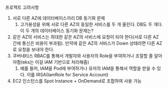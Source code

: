 프로젝트 고려사항
1. 서로 다른 AZ에 데이터베이스끼리 DB 동기화 문제
	1. 고가용성을 위해 서로 다른 AZ의 동일한 서비스를 두 개 올린다. DB도 두 개다. 이 두 개의 데이터베이스 동기화 문제는?
2. 같은 AZ의 서비스는 최대한 같은 AZ의 서비스에 요청이 되야 한다(서로 다른 AZ 간에 통신은 비용이 부과됨). 만약에 같은 AZ의 서비스가 Down 상태라면 다른 AZ로 요청을 보내야 한다.
3. 쿠버네티스 RBAC를 통해서 개발자와 사용자의 Role을 부여하거나 조절할 줄 알아야함(eks는 이걸 IAM 기반으로 처리해줌)
	1. 예를 들어, IAM을 Pod에 부여하거나 유저의 IAM을 통해서 역할을 받을 수 있다. 이를 IRSA(IamRole for Service Account)
4. EC2 인스턴스를 Spot Instance + OnDemand로 조합하여 사용 가능